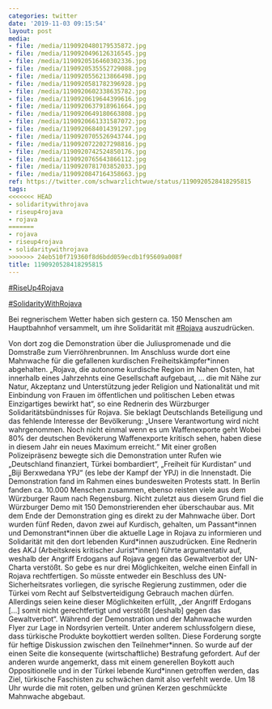 ```yaml
---
categories: twitter
date: '2019-11-03 09:15:54'
layout: post
media:
- file: /media/1190920480179535872.jpg
- file: /media/1190920496126316545.jpg
- file: /media/1190920516460302336.jpg
- file: /media/1190920535552729088.jpg
- file: /media/1190920556213866498.jpg
- file: /media/1190920581782396928.jpg
- file: /media/1190920602338635782.jpg
- file: /media/1190920619644399616.jpg
- file: /media/1190920637918961664.jpg
- file: /media/1190920649180663808.jpg
- file: /media/1190920661331587072.jpg
- file: /media/1190920684014391297.jpg
- file: /media/1190920705526943744.jpg
- file: /media/1190920722027298816.jpg
- file: /media/1190920742524850176.jpg
- file: /media/1190920765643866112.jpg
- file: /media/1190920781703852033.jpg
- file: /media/1190920847164358663.jpg
ref: https://twitter.com/schwarzlichtwue/status/1190920528418295815
tags:
<<<<<<< HEAD
- solidaritywithrojava
- riseup4rojava
- rojava
=======
- rojava
- riseup4rojava
- solidaritywithrojava
>>>>>>> 24eb510f719360f8d6bdd059ecdb1f95609a008f
title: 1190920528418295815
---
```

[#RiseUp4Rojava](/t/riseup4rojava)

[#SolidarityWithRojava](/t/solidaritywithrojava)

Bei regnerischem Wetter haben sich gestern ca. 150 Menschen am Hauptbahnhof versammelt, um ihre Solidarität mit [#Rojava](/t/rojava) auszudrücken.

 
Von dort zog die Demonstration über die Juliuspromenade und die Domstraße zum Vierröhrenbrunnen. Im Anschluss wurde dort eine Mahnwache für die gefallenen kurdischen Freiheitskämpfer\*innen abgehalten. 
„Rojava, die autonome kurdische Region im Nahen Osten, hat innerhalb eines Jahrzehnts eine Gesellschaft aufgebaut, … 
 die mit Nähe zur Natur, Akzeptanz und Unterstützung jeder Religion und Nationalität und mit Einbindung von Frauen im öffentlichen und politischen Leben etwas Einzigartiges bewirkt hat“, so eine Rednerin des Würzburger Solidaritätsbündnisses für Rojava. 
Sie beklagt Deutschlands Beteiligung und das fehlende Interesse der Bevölkerung: „Unsere Verantwortung wird nicht wahrgenommen. Noch nicht einmal wenn es um Waffenexporte geht 
 Wobei 80% der deutschen Bevökerung Waffenexporte kritisch sehen, haben diese in diesem Jahr ein neues Maximum erreicht.“ 
Mit einer großen Polizeipräsenz bewegte sich die Demonstration unter Rufen wie „Deutschland finanziert, Türkei bombardiert“, „Freiheit für Kurdistan“ und „Biji Berxwedana YPJ“ (es lebe der Kampf der YPJ) in die Innenstadt. 
Die Demonstration fand im Rahmen eines bundesweiten Protests statt. In Berlin fanden ca. 10.000 Menschen zusammen, ebenso reisten viele aus dem Würzburger Raum nach Regensburg. Nicht zuletzt aus diesem Grund fiel die Würzburger Demo mit 150 Demonstrierenden eher überschaubar aus. 
Mit dem Ende der Demonstration ging es direkt zu der Mahnwache über. Dort wurden fünf Reden, davon zwei auf Kurdisch, gehalten, um Passant\*innen und Demonstrant\*innen über die aktuelle Lage in Rojava zu informieren und Solidarität mit den dort lebenden Kurd\*innen auszudrücken. 
Eine Rednerin des AKJ (Arbeitskreis kritischer Jurist\*innen) führte argumentativ auf, weshalb der Angriff Erdogans auf Rojava gegen das Gewaltverbot der UN-Charta verstößt. So gebe es nur drei Möglichkeiten, welche einen Einfall in Rojava rechtfertigen.
So müsste entweder ein Beschluss des UN-Sicherheitsrates vorliegen, die syrische Regierung zustimmen, oder die Türkei vom Recht auf Selbstverteidigung Gebrauch machen dürfen.
Allerdings seien keine dieser Möglichkeiten erfüllt, „der Angriff Erdogans […] somit nicht gerechtfertigt und verstößt [deshalb] gegen das Gewaltverbot“.
Während der Demonstration und der Mahnwache wurden Flyer zur Lage in Nordsyrien verteilt. Unter anderem schlussfolgern diese, dass türkische Produkte boykottiert werden sollten. Diese Forderung sorgte für heftige Diskussion zwischen den Teilnehmer\*innen.
So wurde auf der einen Seite die konsequente (wirtschaftliche) Bestrafung gefordert. Auf der anderen wurde angemerkt, dass mit einem generellen Boykott auch Oppositionelle und in der Türkei lebende Kurd\*innen getroffen werden, 
 das Ziel, türkische Faschisten zu schwächen damit also verfehlt werde.
Um 18 Uhr wurde die mit roten, gelben und grünen Kerzen geschmückte Mahnwache abgebaut. 